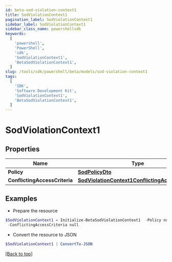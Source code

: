 ```yaml
---
id: beta-sod-violation-context1
title: SodViolationContext1
pagination_label: SodViolationContext1
sidebar_label: SodViolationContext1
sidebar_class_name: powershellsdk
keywords:
  [
    'powershell',
    'PowerShell',
    'sdk',
    'SodViolationContext1',
    'BetaSodViolationContext1',
  ]
slug: /tools/sdk/powershell/beta/models/sod-violation-context1
tags:
  [
    'SDK',
    'Software Development Kit',
    'SodViolationContext1',
    'BetaSodViolationContext1',
  ]
---
```


# SodViolationContext1

## Properties

| Name | Type | Description | Notes |
| --- | --- | --- | --- |
| **Policy** | [**SodPolicyDto**](sod-policy-dto) |  | [optional] |
| **ConflictingAccessCriteria** | [**SodViolationContext1ConflictingAccessCriteria**](sod-violation-context1-conflicting-access-criteria) |  | [optional] |

## Examples

- Prepare the resource

```powershell
$SodViolationContext1 = Initialize-BetaSodViolationContext1  -Policy null `
 -ConflictingAccessCriteria null
```

- Convert the resource to JSON

```powershell
$SodViolationContext1 | ConvertTo-JSON
```

[[Back to top]](#)
